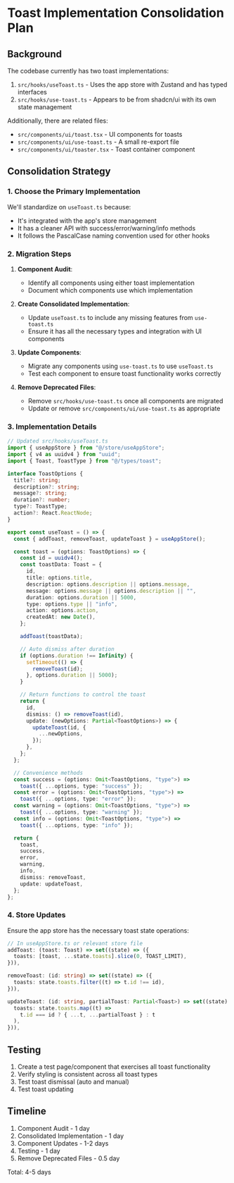 # Toast Implementation Consolidation Plan

## Background

The codebase currently has two toast implementations:
1. `src/hooks/useToast.ts` - Uses the app store with Zustand and has typed interfaces
2. `src/hooks/use-toast.ts` - Appears to be from shadcn/ui with its own state management

Additionally, there are related files:
- `src/components/ui/toast.tsx` - UI components for toasts 
- `src/components/ui/use-toast.ts` - A small re-export file
- `src/components/ui/toaster.tsx` - Toast container component

## Consolidation Strategy

### 1. Choose the Primary Implementation

We'll standardize on `useToast.ts` because:
- It's integrated with the app's store management
- It has a cleaner API with success/error/warning/info methods
- It follows the PascalCase naming convention used for other hooks

### 2. Migration Steps

1. **Component Audit**: 
   - Identify all components using either toast implementation
   - Document which components use which implementation

2. **Create Consolidated Implementation**:
   - Update `useToast.ts` to include any missing features from `use-toast.ts`
   - Ensure it has all the necessary types and integration with UI components

3. **Update Components**:
   - Migrate any components using `use-toast.ts` to use `useToast.ts`
   - Test each component to ensure toast functionality works correctly

4. **Remove Deprecated Files**:
   - Remove `src/hooks/use-toast.ts` once all components are migrated
   - Update or remove `src/components/ui/use-toast.ts` as appropriate

### 3. Implementation Details

```typescript
// Updated src/hooks/useToast.ts
import { useAppStore } from "@/store/useAppStore";
import { v4 as uuidv4 } from "uuid";
import { Toast, ToastType } from "@/types/toast";

interface ToastOptions {
  title?: string;
  description?: string;
  message?: string;
  duration?: number;
  type?: ToastType;
  action?: React.ReactNode;
}

export const useToast = () => {
  const { addToast, removeToast, updateToast } = useAppStore();

  const toast = (options: ToastOptions) => {
    const id = uuidv4();
    const toastData: Toast = {
      id,
      title: options.title,
      description: options.description || options.message,
      message: options.message || options.description || "",
      duration: options.duration || 5000,
      type: options.type || "info",
      action: options.action,
      createdAt: new Date(),
    };

    addToast(toastData);

    // Auto dismiss after duration
    if (options.duration !== Infinity) {
      setTimeout(() => {
        removeToast(id);
      }, options.duration || 5000);
    }

    // Return functions to control the toast
    return {
      id,
      dismiss: () => removeToast(id),
      update: (newOptions: Partial<ToastOptions>) => {
        updateToast(id, {
          ...newOptions,
        });
      },
    };
  };

  // Convenience methods
  const success = (options: Omit<ToastOptions, "type">) =>
    toast({ ...options, type: "success" });
  const error = (options: Omit<ToastOptions, "type">) =>
    toast({ ...options, type: "error" });
  const warning = (options: Omit<ToastOptions, "type">) =>
    toast({ ...options, type: "warning" });
  const info = (options: Omit<ToastOptions, "type">) =>
    toast({ ...options, type: "info" });

  return {
    toast,
    success,
    error,
    warning,
    info,
    dismiss: removeToast,
    update: updateToast,
  };
};
```

### 4. Store Updates

Ensure the app store has the necessary toast state operations:

```typescript
// In useAppStore.ts or relevant store file
addToast: (toast: Toast) => set((state) => ({
  toasts: [toast, ...state.toasts].slice(0, TOAST_LIMIT),
})),

removeToast: (id: string) => set((state) => ({
  toasts: state.toasts.filter((t) => t.id !== id),
})),

updateToast: (id: string, partialToast: Partial<Toast>) => set((state) => ({
  toasts: state.toasts.map((t) => 
    t.id === id ? { ...t, ...partialToast } : t
  ),
})),
```

## Testing

1. Create a test page/component that exercises all toast functionality
2. Verify styling is consistent across all toast types
3. Test toast dismissal (auto and manual)
4. Test toast updating

## Timeline

1. Component Audit - 1 day
2. Consolidated Implementation - 1 day
3. Component Updates - 1-2 days
4. Testing - 1 day
5. Remove Deprecated Files - 0.5 day

Total: 4-5 days 